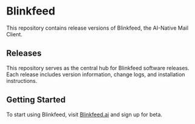 # Blinkfeed

This repository contains release versions of Blinkfeed, the AI-Native Mail Client.

## Releases

This repository serves as the central hub for Blinkfeed software releases. Each release includes version information, change logs, and installation instructions.

## Getting Started

To start using Blinkfeed, visit [Blinkfeed.ai](https://blinkfeed.ai) and sign up for beta.
